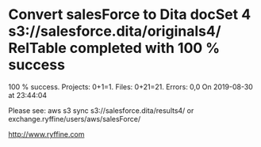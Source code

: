 # Convert salesForce to Dita docSet 4 s3://salesforce.dita/originals4/ RelTable completed with 100 % success

100 % success. Projects: 0+1=1.  Files: 0+21=21. Errors: 0,0  On 2019-08-30 at 23:44:04



Please see: aws s3 sync s3://salesforce.dita/results4/ or exchange.ryffine/users/aws/salesForce/

http://www.ryffine.com
